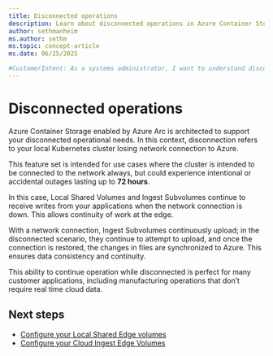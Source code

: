 ```yaml
---
title: Disconnected operations
description: Learn about disconnected operations in Azure Container Storage enabled by Azure Arc, including their benefits and use cases.
author: sethmanheim
ms.author: sethm
ms.topic: concept-article
ms.date: 06/25/2025

#CustomerIntent: As a systems administrator, I want to understand disconnected operations so that I can manage my Azure Container Storage more effectively.
---
```


# Disconnected operations

Azure Container Storage enabled by Azure Arc is architected to support your disconnected operational needs. In this context, disconnection refers to your local Kubernetes cluster losing network connection to Azure. 

This feature set is intended for use cases where the cluster is intended to be connected to the network always, but could experience intentional or accidental outages lasting up to **72 hours**. 

In this case, Local Shared Volumes and Ingest Subvolumes continue to receive writes from your applications when the network connection is down. This allows continuity of work at the edge.  

With a network connection, Ingest Subvolumes continuously upload; in the disconnected scenario, they continue to attempt to upload, and once the connection is restored, the changes in files are synchronized to Azure. This ensures data consistency and continuity. 

This ability to continue operation while disconnected is perfect for many customer applications, including manufacturing operations that don’t require real time cloud data.  


## Next steps

- [Configure your Local Shared Edge volumes](howto-configure-local-shared-edge-volumes.md)
- [Configure your Cloud Ingest Edge Volumes](howto-configure-cloud-ingest-subvolumes.md)
